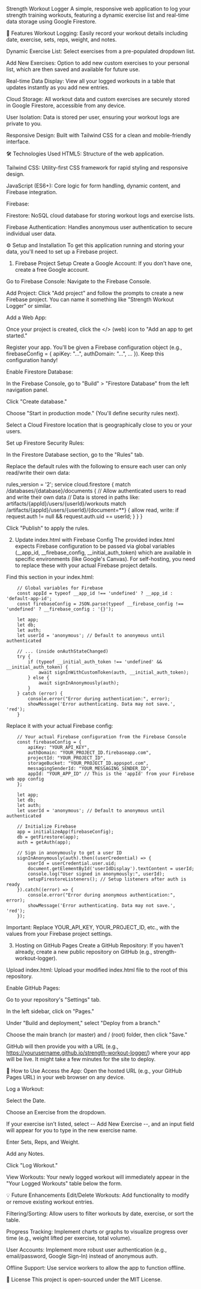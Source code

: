 Strength Workout Logger
A simple, responsive web application to log your strength training workouts, featuring a dynamic exercise list and real-time data storage using Google Firestore.

🚀 Features
Workout Logging: Easily record your workout details including date, exercise, sets, reps, weight, and notes.

Dynamic Exercise List: Select exercises from a pre-populated dropdown list.

Add New Exercises: Option to add new custom exercises to your personal list, which are then saved and available for future use.

Real-time Data Display: View all your logged workouts in a table that updates instantly as you add new entries.

Cloud Storage: All workout data and custom exercises are securely stored in Google Firestore, accessible from any device.

User Isolation: Data is stored per user, ensuring your workout logs are private to you.

Responsive Design: Built with Tailwind CSS for a clean and mobile-friendly interface.

🛠️ Technologies Used
HTML5: Structure of the web application.

Tailwind CSS: Utility-first CSS framework for rapid styling and responsive design.

JavaScript (ES6+): Core logic for form handling, dynamic content, and Firebase integration.

Firebase:

Firestore: NoSQL cloud database for storing workout logs and exercise lists.

Firebase Authentication: Handles anonymous user authentication to secure individual user data.

⚙️ Setup and Installation
To get this application running and storing your data, you'll need to set up a Firebase project.

1. Firebase Project Setup
Create a Google Account: If you don't have one, create a free Google account.

Go to Firebase Console: Navigate to the Firebase Console.

Add Project: Click "Add project" and follow the prompts to create a new Firebase project. You can name it something like "Strength Workout Logger" or similar.

Add a Web App:

Once your project is created, click the </> (web) icon to "Add an app to get started."

Register your app. You'll be given a Firebase configuration object (e.g., firebaseConfig = { apiKey: "...", authDomain: "...", ... }). Keep this configuration handy!

Enable Firestore Database:

In the Firebase Console, go to "Build" > "Firestore Database" from the left navigation panel.

Click "Create database."

Choose "Start in production mode." (You'll define security rules next).

Select a Cloud Firestore location that is geographically close to you or your users.

Set up Firestore Security Rules:

In the Firestore Database section, go to the "Rules" tab.

Replace the default rules with the following to ensure each user can only read/write their own data:

rules_version = '2';
service cloud.firestore {
  match /databases/{database}/documents {
    // Allow authenticated users to read and write their own data
    // Data is stored in paths like: artifacts/{appId}/users/{userId}/workouts
    match /artifacts/{appId}/users/{userId}/{document=**} {
      allow read, write: if request.auth != null && request.auth.uid == userId;
    }
  }
}

Click "Publish" to apply the rules.

2. Update index.html with Firebase Config
The provided index.html expects Firebase configuration to be passed via global variables (__app_id, __firebase_config, __initial_auth_token) which are available in specific environments (like Google's Canvas). For self-hosting, you need to replace these with your actual Firebase project details.

Find this section in your index.html:

        // Global variables for Firebase
        const appId = typeof __app_id !== 'undefined' ? __app_id : 'default-app-id';
        const firebaseConfig = JSON.parse(typeof __firebase_config !== 'undefined' ? __firebase_config : '{}');

        let app;
        let db;
        let auth;
        let userId = 'anonymous'; // Default to anonymous until authenticated

        // ... (inside onAuthStateChanged)
        try {
            if (typeof __initial_auth_token !== 'undefined' && __initial_auth_token) {
                await signInWithCustomToken(auth, __initial_auth_token);
            } else {
                await signInAnonymously(auth);
            }
        } catch (error) {
            console.error("Error during authentication:", error);
            showMessage('Error authenticating. Data may not save.', 'red');
        }

Replace it with your actual Firebase config:

        // Your actual Firebase configuration from the Firebase Console
        const firebaseConfig = {
            apiKey: "YOUR_API_KEY",
            authDomain: "YOUR_PROJECT_ID.firebaseapp.com",
            projectId: "YOUR_PROJECT_ID",
            storageBucket: "YOUR_PROJECT_ID.appspot.com",
            messagingSenderId: "YOUR_MESSAGING_SENDER_ID",
            appId: "YOUR_APP_ID" // This is the 'appId' from your Firebase web app config
        };

        let app;
        let db;
        let auth;
        let userId = 'anonymous'; // Default to anonymous until authenticated

        // Initialize Firebase
        app = initializeApp(firebaseConfig);
        db = getFirestore(app);
        auth = getAuth(app);

        // Sign in anonymously to get a user ID
        signInAnonymously(auth).then((userCredential) => {
            userId = userCredential.user.uid;
            document.getElementById('userIdDisplay').textContent = userId;
            console.log("User signed in anonymously:", userId);
            setupFirestoreListeners(); // Setup listeners after auth is ready
        }).catch((error) => {
            console.error("Error during anonymous authentication:", error);
            showMessage('Error authenticating. Data may not save.', 'red');
        });

Important: Replace YOUR_API_KEY, YOUR_PROJECT_ID, etc., with the values from your Firebase project settings.

3. Hosting on GitHub Pages
Create a GitHub Repository: If you haven't already, create a new public repository on GitHub (e.g., strength-workout-logger).

Upload index.html: Upload your modified index.html file to the root of this repository.

Enable GitHub Pages:

Go to your repository's "Settings" tab.

In the left sidebar, click on "Pages."

Under "Build and deployment," select "Deploy from a branch."

Choose the main branch (or master) and / (root) folder, then click "Save."

GitHub will then provide you with a URL (e.g., https://yourusername.github.io/strength-workout-logger/) where your app will be live. It might take a few minutes for the site to deploy.

🚀 How to Use
Access the App: Open the hosted URL (e.g., your GitHub Pages URL) in your web browser on any device.

Log a Workout:

Select the Date.

Choose an Exercise from the dropdown.

If your exercise isn't listed, select -- Add New Exercise --, and an input field will appear for you to type in the new exercise name.

Enter Sets, Reps, and Weight.

Add any Notes.

Click "Log Workout."

View Workouts: Your newly logged workout will immediately appear in the "Your Logged Workouts" table below the form.

💡 Future Enhancements
Edit/Delete Workouts: Add functionality to modify or remove existing workout entries.

Filtering/Sorting: Allow users to filter workouts by date, exercise, or sort the table.

Progress Tracking: Implement charts or graphs to visualize progress over time (e.g., weight lifted per exercise, total volume).

User Accounts: Implement more robust user authentication (e.g., email/password, Google Sign-In) instead of anonymous auth.

Offline Support: Use service workers to allow the app to function offline.

📄 License
This project is open-sourced under the MIT License.
